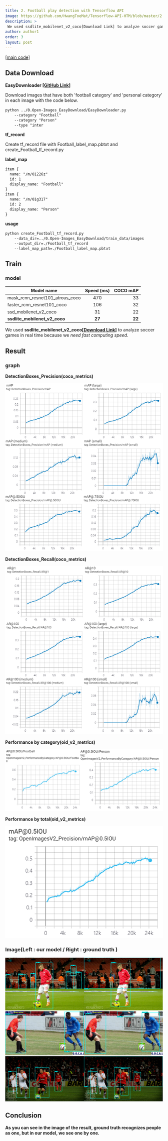 ```yaml
---
title: 2. Football play detection with Tensorflow API
image: https://github.com/HwangToeMat/Tensorflow-API-HTM/blob/master/2.object_detection/images/result3.png?raw=true
description: >
 We used ssdlite_mobilenet_v2_coco[Download Link] to analyze soccer games in real time because we need fast computing speed. But as you can see in the image below, our model(Left) performs very well even though it is a lightweight model.
author: author1
order: 3
layout: post
---
```


<a href="https://github.com/HwangToeMat/Tensorflow-API-HTM/tree/master/2.object_detection">[main code]</a>
## Data Download
 
**EasyDownloader <a href="https://github.com/HwangToeMat/Open-Images_EasyDownload">[GitHub Link]</a>**

Download images that have both 'football category' and 'personal category' in each image with the code below.
```
python ../0.Open-Images_EasyDownload/EasyDownloader.py 
    --category "Football" 
    --category "Person" 
    --type "inter
```
**tf_record**

Create tf_record file with Football_label_map.pbtxt and create_Football_tf_record.py

**label_map**
```
item {
  name: "/m/01226z"
  id: 1
  display_name: "Football"
}
item {
  name: "/m/01g317"
  id: 2
  display_name: "Person"
}
```
**usage**
```
python create_Football_tf_record.py
    --data_dir=../0.Open-Images_EasyDownload/train_data/images
    --output_dir=./Football_tf_record
    --label_map_path=./Football_label_map.pbtxt
```
## Train
### model

| Model name        | Speed (ms)          | COCO mAP|
| ------------- |:-------------:| -----:|
| mask_rcnn_resnet101_atrous_coco      | 470      | 33 |
| faster_rcnn_resnet101_coco      | 106      | 32 |
| ssd_mobilenet_v2_coco      | 31      | 22 |
| **ssdlite_mobilenet_v2_coco**      | **27**      | **22** |

We used **ssdlite_mobilenet_v2_coco<a href="http://download.tensorflow.org/models/object_detection/ssdlite_mobilenet_v2_coco_2018_05_09.tar.gz">[Download Link]</a>** to analyze soccer games in real time because we *need fast computing speed.*

## Result
### graph
**DetectionBoxes_Precision(coco_metrics)**

<img src="https://github.com/HwangToeMat/Tensorflow-API-HTM/blob/master/2.object_detection/images/DetectionBoxes_Precision.png?raw=true" style="max-width:100%;">

**DetectionBoxes_Recall(coco_metrics)**

<img src="https://github.com/HwangToeMat/Tensorflow-API-HTM/blob/master/2.object_detection/images/DetectionBoxes_Recall.png?raw=true" style="max-width:100%;">

**Performance by category(oid_v2_metrics)**

<img src="https://github.com/HwangToeMat/Tensorflow-API-HTM/blob/master/2.object_detection/images/oid_metrics_category.png?raw=true" style="max-width:100%;">

**Performance by total(oid_v2_metrics)**

<img src="https://github.com/HwangToeMat/Tensorflow-API-HTM/blob/master/2.object_detection/images/oid_metrics_total.png?raw=true" style="max-width:100%;">

### Image(Left : our model / Right : ground truth )

<img src="https://github.com/HwangToeMat/Tensorflow-API-HTM/blob/master/2.object_detection/images/result1.png?raw=true" alt="result1" style="max-width:100%;">
<img src="https://github.com/HwangToeMat/Tensorflow-API-HTM/blob/master/2.object_detection/images/result2.png?raw=true" alt="result2" style="max-width:100%;">
<img src="https://github.com/HwangToeMat/Tensorflow-API-HTM/blob/master/2.object_detection/images/result3.png?raw=true" alt="result3" style="max-width:100%;">

## Conclusion
**As you can see in the image of the result, ground truth recognizes people as one, but in our model, we see one by one.**
